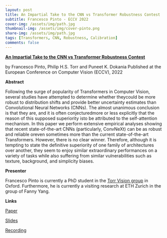 ```yaml
---
layout: post
title: An Impartial Take to the CNN vs Transformer Robustness Contest
subtitle: Francesco Pinto - ECCV 2022
cover-img: /assets/img/path.jpg
thumbnail-img: /assets/img/cover-pinto.png
share-img: /assets/img/path.jpg
tags: [Transformers, CNN, Robustness, Calibration]
comments: false
---
```


[**An Impartial Take to the CNN vs Transformer Robustness Contest**](https://arxiv.org/pdf/2207.11347.pdf)

by Francesco Pinto, Philip H.S. Torr and Puneet K. Dokania
Published at the European Conference on Computer Vision (ECCV), 2022

**Abstract**

Following the surge of popularity of Transformers in Computer Vision, several studies have attempted to determine whether theycould  be  more  robust  to  distribution  shifts  and  provide  better  uncertainty estimates than Convolutional Neural Networks (CNNs). The almost unanimous conclusion is that they are, and it is often conjecturedmore  or  less  explicitly  that  the  reason  of  this  supposed  superiority  isto be attributed to the self-attention mechanism. In this paper we perform  extensive  empirical  analyses  showing  that  recent  state-of-the-art CNNs  (particularly,  ConvNeXt)  can  be  as  robust  and  reliable  oreven  sometimes  more  than  the  current  state-of-the-art  Transformers. However,  there  is  no  clear  winner.  Therefore,  although  it  is  tempting to state the definitive superiority of one family of architectures over another, they seem to enjoy similar extraordinary performances on a variety of tasks while also suffering from similar vulnerabilities such as texture, background, and simplicity biases.

**Presenter**

Francesco Pinto is currently a PhD student in the [Torr Vision group](https://torrvision.com/) in Oxford. Furthermore, he is currently a visiting research at ETH Zurich in the group of Fanny Yang. 

**Links**

[Paper](https://arxiv.org/pdf/2207.11347.pdf)

[Slides](https://docs.google.com/presentation/d/1ntOwy8s4qu92bqoiVIsJbEtEHEnHVPQAlg7NfKlY-Zo/edit?usp=sharing)

[Recording](https://www.youtube.com/watch?v=aOvMj4UOygQ)
